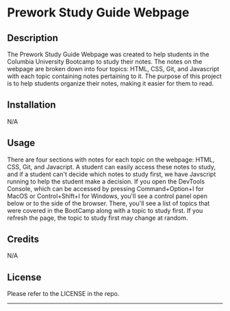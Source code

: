 # Prework Study Guide Webpage

## Description

The Prework Study Guide Webpage was created to help students in the Columbia University Bootcamp to study their notes. The notes on the webpage are broken down into four topics: HTML, CSS, Git, and Javascript with each topic containing notes pertaining to it. The purpose of this project is to help students organize their notes, making it easier for them to read.

## Installation

N/A

## Usage

There are four sections with notes for each topic on the webpage: HTML, CSS, Git, and Javacript. A student can easily access these notes to study, and if a student can't decide which notes to study first, we have Javscript running to help the student make a decision. If you open the DevTools Console, which can be accessed by pressing Command+Option+I for MacOS or Control+Shift+I for Windows, you'll see a control panel open below or to the side of the browser. There, you'll see a list of topics that were covered in the BootCamp along with a topic to study first. If you refresh the page, the topic to study first may change at random.

## Credits

N/A

## License

Please refer to the LICENSE in the repo.

---
